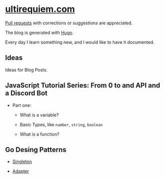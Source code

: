 # [ultirequiem.com](https://ultirequiem.com)

[Pull requests](https://github.com/UltiRequiem/articles)
with corrections or suggestions are appreciated.

The blog is generated with [Hugo](https://gohugo.io).

Every day I learn something new, and I would like to have it documented.

## Ideas

Ideas for Blog Posts.

## JavaScript Tutorial Series: From 0 to and API and a Discord Bot

- Part one:

  - What is a variable?

  - Basic Types, like `number`, `string`, `boolean`

  - What is a function?

## Go Desing Patterns

- [Singleton](./code/go/singleton/main.go)

- [Adapter](./code/go/adapter/main.go)
